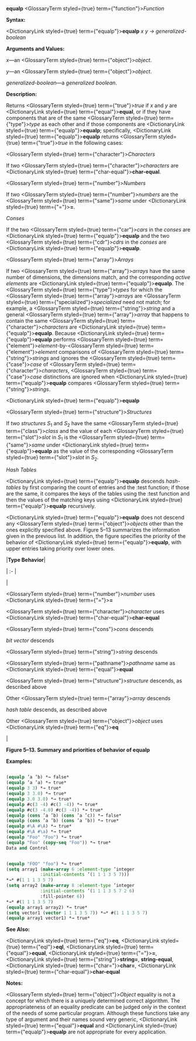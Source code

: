 **equalp** <GlossaryTerm styled={true} term={"function"}><i>Function</i></GlossaryTerm> 



**Syntax:** 



<DictionaryLink styled={true} term={"equalp"}><b>equalp</b></DictionaryLink> *x y → generalized-boolean* 



**Arguments and Values:** 



*x*—an <GlossaryTerm styled={true} term={"object"}><i>object</i></GlossaryTerm>. 



*y*—an <GlossaryTerm styled={true} term={"object"}><i>object</i></GlossaryTerm>. 



*generalized-boolean*—a *generalized boolean*. 



**Description:** 



Returns <GlossaryTerm styled={true} term={"true"}><i>true</i></GlossaryTerm> if *x* and *y* are <DictionaryLink styled={true} term={"equal"}><b>equal</b></DictionaryLink>, or if they have components that are of the same <GlossaryTerm styled={true} term={"type"}><i>type</i></GlossaryTerm> as each other and if those components are <DictionaryLink styled={true} term={"equalp"}><b>equalp</b></DictionaryLink>; specifically, <DictionaryLink styled={true} term={"equalp"}><b>equalp</b></DictionaryLink> returns <GlossaryTerm styled={true} term={"true"}><i>true</i></GlossaryTerm> in the following cases: 



<GlossaryTerm styled={true} term={"character"}><i>Characters</i></GlossaryTerm> 



If two <GlossaryTerm styled={true} term={"character"}><i>characters</i></GlossaryTerm> are <DictionaryLink styled={true} term={"char-equal"}><b>char-equal</b></DictionaryLink>. 



<GlossaryTerm styled={true} term={"number"}><i>Numbers</i></GlossaryTerm> 



If two <GlossaryTerm styled={true} term={"number"}><i>numbers</i></GlossaryTerm> are the <GlossaryTerm styled={true} term={"same"}><i>same</i></GlossaryTerm> under <DictionaryLink styled={true} term={"="}><b>=</b></DictionaryLink>. 



*Conses* 



If the two <GlossaryTerm styled={true} term={"car"}><i>cars</i></GlossaryTerm> in the *conses* are <DictionaryLink styled={true} term={"equalp"}><b>equalp</b></DictionaryLink> and the two <GlossaryTerm styled={true} term={"cdr"}><i>cdrs</i></GlossaryTerm> in the *conses* are <DictionaryLink styled={true} term={"equalp"}><b>equalp</b></DictionaryLink>. 



<GlossaryTerm styled={true} term={"array"}><i>Arrays</i></GlossaryTerm> 



If two <GlossaryTerm styled={true} term={"array"}><i>arrays</i></GlossaryTerm> have the same number of dimensions, the dimensions match, and the corresponding *active elements* are <DictionaryLink styled={true} term={"equalp"}><b>equalp</b></DictionaryLink>. The <GlossaryTerm styled={true} term={"type"}><i>types</i></GlossaryTerm> for which the <GlossaryTerm styled={true} term={"array"}><i>arrays</i></GlossaryTerm> are <GlossaryTerm styled={true} term={"specialized"}><i>specialized</i></GlossaryTerm> need not match; for example, a <GlossaryTerm styled={true} term={"string"}><i>string</i></GlossaryTerm> and a general <GlossaryTerm styled={true} term={"array"}><i>array</i></GlossaryTerm> that happens to contain the same <GlossaryTerm styled={true} term={"character"}><i>characters</i></GlossaryTerm> are <DictionaryLink styled={true} term={"equalp"}><b>equalp</b></DictionaryLink>. Because <DictionaryLink styled={true} term={"equalp"}><b>equalp</b></DictionaryLink> performs <GlossaryTerm styled={true} term={"element"}><i>element</i></GlossaryTerm>-by-<GlossaryTerm styled={true} term={"element"}><i>element</i></GlossaryTerm> comparisons of <GlossaryTerm styled={true} term={"string"}><i>strings</i></GlossaryTerm> and ignores the <GlossaryTerm styled={true} term={"case"}><i>case</i></GlossaryTerm> of <GlossaryTerm styled={true} term={"character"}><i>characters</i></GlossaryTerm>, <GlossaryTerm styled={true} term={"case"}><i>case</i></GlossaryTerm> distinctions are ignored when <DictionaryLink styled={true} term={"equalp"}><b>equalp</b></DictionaryLink> compares <GlossaryTerm styled={true} term={"string"}><i>strings</i></GlossaryTerm>. 















<DictionaryLink styled={true} term={"equalp"}><b>equalp</b></DictionaryLink> 



<GlossaryTerm styled={true} term={"structure"}><i>Structures</i></GlossaryTerm> 



If two *structures S*<sub>1</sub> and *S*<sub>2</sub> have the same <GlossaryTerm styled={true} term={"class"}><i>class</i></GlossaryTerm> and the value of each <GlossaryTerm styled={true} term={"slot"}><i>slot</i></GlossaryTerm> in *S*<sub>1</sub> is the <GlossaryTerm styled={true} term={"same"}><i>same</i></GlossaryTerm> under <DictionaryLink styled={true} term={"equalp"}><b>equalp</b></DictionaryLink> as the value of the corresponding <GlossaryTerm styled={true} term={"slot"}><i>slot</i></GlossaryTerm> in *S*<sub>2</sub>. 



*Hash Tables* 



<DictionaryLink styled={true} term={"equalp"}><b>equalp</b></DictionaryLink> descends *hash-tables* by first comparing the count of entries and the :test function; if those are the same, it compares the keys of the tables using the :test function and then the values of the matching keys using <DictionaryLink styled={true} term={"equalp"}><b>equalp</b></DictionaryLink> recursively. 



<DictionaryLink styled={true} term={"equalp"}><b>equalp</b></DictionaryLink> does not descend any <GlossaryTerm styled={true} term={"object"}><i>objects</i></GlossaryTerm> other than the ones explicitly specified above. Figure 5–13 summarizes the information given in the previous list. In addition, the figure specifies the priority of the behavior of <DictionaryLink styled={true} term={"equalp"}><b>equalp</b></DictionaryLink>, with upper entries taking priority over lower ones. 



|**Type Behavior**|

| :- |

|<p><GlossaryTerm styled={true} term={"number"}><i>number</i></GlossaryTerm> uses <DictionaryLink styled={true} term={"="}><b>=</b></DictionaryLink> </p><p><GlossaryTerm styled={true} term={"character"}><i>character</i></GlossaryTerm> uses <DictionaryLink styled={true} term={"char-equal"}><b>char-equal</b></DictionaryLink> </p><p><GlossaryTerm styled={true} term={"cons"}><i>cons</i></GlossaryTerm> descends </p><p>*bit vector* descends </p><p><GlossaryTerm styled={true} term={"string"}><i>string</i></GlossaryTerm> descends </p><p><GlossaryTerm styled={true} term={"pathname"}><i>pathname</i></GlossaryTerm> same as <DictionaryLink styled={true} term={"equal"}><b>equal</b></DictionaryLink> </p><p><GlossaryTerm styled={true} term={"structure"}><i>structure</i></GlossaryTerm> descends, as described above </p><p>Other <GlossaryTerm styled={true} term={"array"}><i>array</i></GlossaryTerm> descends </p><p>*hash table* descends, as described above </p><p>Other <GlossaryTerm styled={true} term={"object"}><i>object</i></GlossaryTerm> uses <DictionaryLink styled={true} term={"eq"}><b>eq</b></DictionaryLink></p>|





**Figure 5–13. Summary and priorities of behavior of equalp** 



**Examples:**
```lisp

(equalp ’a ’b) *→ false* 
(equalp ’a ’a) *→ true* 
(equalp 3 3) *→ true* 
(equalp 3 3.0) *→ true* 
(equalp 3.0 3.0) *→ true* 
(equalp #c(3 -4) #c(3 -4)) *→ true* 
(equalp #c(3 -4.0) #c(3 -4)) *→ true* 
(equalp (cons ’a ’b) (cons ’a ’c)) *→ false* 
(equalp (cons ’a ’b) (cons ’a ’b)) *→ true* 
(equalp #\A #\A) *→ true* 
(equalp #\A #\a) *→ true* 
(equalp "Foo" "Foo") *→ true* 
(equalp "Foo" (copy-seq "Foo")) *→ true* 
Data and Control 


(equalp "FOO" "foo") *→ true* 
(setq array1 (make-array 6 :element-type ’integer 
			 :initial-contents ’(1 1 1 3 5 7))) 
*→* #(1 1 1 3 5 7) 
(setq array2 (make-array 8 :element-type ’integer 
			 :initial-contents ’(1 1 1 3 5 7 2 6) 
			 :fill-pointer 6)) 
*→* #(1 1 1 3 5 7) 
(equalp array1 array2) *→ true* 
(setq vector1 (vector 1 1 1 3 5 7)) *→* #(1 1 1 3 5 7) 
(equalp array1 vector1) *→ true* 

```
**See Also:** 



<DictionaryLink styled={true} term={"eq"}><b>eq</b></DictionaryLink>, <DictionaryLink styled={true} term={"eql"}><b>eql</b></DictionaryLink>, <DictionaryLink styled={true} term={"equal"}><b>equal</b></DictionaryLink>, <DictionaryLink styled={true} term={"="}><b>=</b></DictionaryLink>, <DictionaryLink styled={true} term={"string"}><b>string=</b></DictionaryLink>, **string-equal**, <DictionaryLink styled={true} term={"char="}><b>char=</b></DictionaryLink>, <DictionaryLink styled={true} term={"char-equal"}><b>char-equal</b></DictionaryLink> 



**Notes:** 



<GlossaryTerm styled={true} term={"object"}><i>Object</i></GlossaryTerm> equality is not a concept for which there is a uniquely determined correct algorithm. The appropriateness of an equality predicate can be judged only in the context of the needs of some particular program. Although these functions take any type of argument and their names sound very generic, <DictionaryLink styled={true} term={"equal"}><b>equal</b></DictionaryLink> and <DictionaryLink styled={true} term={"equalp"}><b>equalp</b></DictionaryLink> are not appropriate for every application. 



